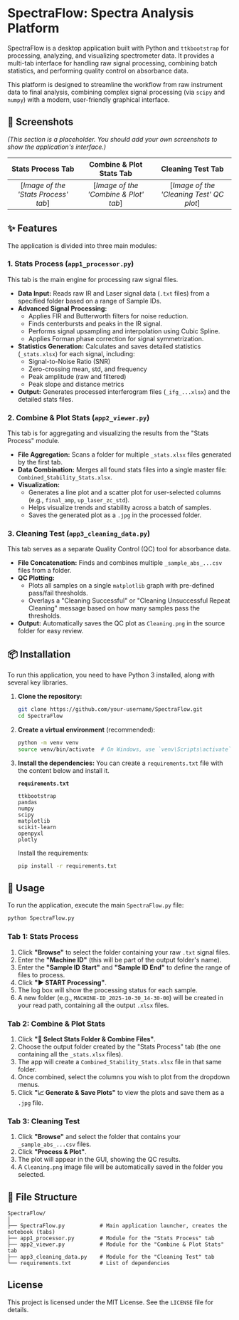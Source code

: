 # SpectraFlow: Spectra Analysis Platform

[](https://www.python.org/downloads/)

SpectraFlow is a desktop application built with Python and `ttkbootstrap` for processing, analyzing, and visualizing spectrometer data. It provides a multi-tab interface for handling raw signal processing, combining batch statistics, and performing quality control on absorbance data.

This platform is designed to streamline the workflow from raw instrument data to final analysis, combining complex signal processing (via `scipy` and `numpy`) with a modern, user-friendly graphical interface.

## 📸 Screenshots

*(This section is a placeholder. You should add your own screenshots to show the application's interface.)*

| Stats Process Tab | Combine & Plot Stats Tab | Cleaning Test Tab |
| :---: | :---: | :---: |
| \[*Image of the 'Stats Process' tab*] | \[*Image of the 'Combine & Plot' tab*] | \[*Image of the 'Cleaning Test' QC plot*] |

## ✨ Features

The application is divided into three main modules:

### 1\. Stats Process (`app1_processor.py`)

This tab is the main engine for processing raw signal files.

  * **Data Input:** Reads raw IR and Laser signal data (`.txt` files) from a specified folder based on a range of Sample IDs.
  * **Advanced Signal Processing:**
      * Applies FIR and Butterworth filters for noise reduction.
      * Finds centerbursts and peaks in the IR signal.
      * Performs signal upsampling and interpolation using Cubic Spline.
      * Applies Forman phase correction for signal symmetrization.
  * **Statistics Generation:** Calculates and saves detailed statistics (`_stats.xlsx`) for each signal, including:
      * Signal-to-Noise Ratio (SNR)
      * Zero-crossing mean, std, and frequency
      * Peak amplitude (raw and filtered)
      * Peak slope and distance metrics
  * **Output:** Generates processed interferogram files (`_ifg_...xlsx`) and the detailed stats files.

### 2\. Combine & Plot Stats (`app2_viewer.py`)

This tab is for aggregating and visualizing the results from the "Stats Process" module.

  * **File Aggregation:** Scans a folder for multiple `_stats.xlsx` files generated by the first tab.
  * **Data Combination:** Merges all found stats files into a single master file: `Combined_Stability_Stats.xlsx`.
  * **Visualization:**
      * Generates a line plot and a scatter plot for user-selected columns (e.g., `final_amp`, `up_laser_zc_std`).
      * Helps visualize trends and stability across a batch of samples.
      * Saves the generated plot as a `.jpg` in the processed folder.

### 3\. Cleaning Test (`app3_cleaning_data.py`)

This tab serves as a separate Quality Control (QC) tool for absorbance data.

  * **File Concatenation:** Finds and combines multiple `_sample_abs_...csv` files from a folder.
  * **QC Plotting:**
      * Plots all samples on a single `matplotlib` graph with pre-defined pass/fail thresholds.
      * Overlays a "Cleaning Successful" or "Cleaning Unsuccessful Repeat Cleaning" message based on how many samples pass the thresholds.
  * **Output:** Automatically saves the QC plot as `Cleaning.png` in the source folder for easy review.

## 📦 Installation

To run this application, you need to have Python 3 installed, along with several key libraries.

1.  **Clone the repository:**

    ```bash
    git clone https://github.com/your-username/SpectraFlow.git
    cd SpectraFlow
    ```

2.  **Create a virtual environment** (recommended):

    ```bash
    python -m venv venv
    source venv/bin/activate  # On Windows, use `venv\Scripts\activate`
    ```

3.  **Install the dependencies:**
    You can create a `requirements.txt` file with the content below and install it.

    **`requirements.txt`**

    ```
    ttkbootstrap
    pandas
    numpy
    scipy
    matplotlib
    scikit-learn
    openpyxl
    plotly
    ```

    Install the requirements:

    ```bash
    pip install -r requirements.txt
    ```

## 🚀 Usage

To run the application, execute the main `SpectraFlow.py` file:

```bash
python SpectraFlow.py
```

### Tab 1: Stats Process

1.  Click **"Browse"** to select the folder containing your raw `.txt` signal files.
2.  Enter the **"Machine ID"** (this will be part of the output folder's name).
3.  Enter the **"Sample ID Start"** and **"Sample ID End"** to define the range of files to process.
4.  Click **"▶ START Processing"**.
5.  The log box will show the processing status for each sample.
6.  A new folder (e.g., `MACHINE-ID_2025-10-30_14-30-00`) will be created in your read path, containing all the output `.xlsx` files.

### Tab 2: Combine & Plot Stats

1.  Click **"📂 Select Stats Folder & Combine Files"**.
2.  Choose the output folder created by the "Stats Process" tab (the one containing all the `_stats.xlsx` files).
3.  The app will create a `Combined_Stability_Stats.xlsx` file in that same folder.
4.  Once combined, select the columns you wish to plot from the dropdown menus.
5.  Click **"📈 Generate & Save Plots"** to view the plots and save them as a `.jpg` file.

### Tab 3: Cleaning Test

1.  Click **"Browse"** and select the folder that contains your `_sample_abs_...csv` files.
2.  Click **"Process & Plot"**.
3.  The plot will appear in the GUI, showing the QC results.
4.  A `Cleaning.png` image file will be automatically saved in the folder you selected.

## 📂 File Structure

```
SpectraFlow/
│
├── SpectraFlow.py           # Main application launcher, creates the notebook (tabs)
├── app1_processor.py        # Module for the "Stats Process" tab
├── app2_viewer.py           # Module for the "Combine & Plot Stats" tab
├── app3_cleaning_data.py    # Module for the "Cleaning Test" tab
└── requirements.txt         # List of dependencies
```

## License

This project is licensed under the MIT License. See the `LICENSE` file for details.
